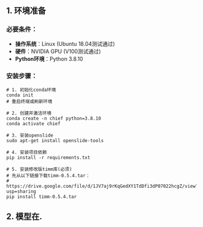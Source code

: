 ## 1. 环境准备

### 必要条件：

-   **操作系统**：Linux (Ubuntu 18.04测试通过)
-   **硬件**：NVIDIA GPU (V100测试通过)
-   **Python环境**：Python 3.8.10

### 安装步骤：
```
# 1. 初始化conda环境
conda init
# 重启终端或刷新环境

# 2. 创建并激活环境
conda create -n chief python=3.8.10
conda activate chief

# 3. 安装openslide
sudo apt-get install openslide-tools

# 4. 安装项目依赖
pip install -r requirements.txt

# 5. 安装修改版timm库(必须)
# 先从以下链接下载timm-0.5.4.tar：
# https://drive.google.com/file/d/1JV7aj9rKqGedXY1TdDfi3dP07022hcgZ/view?usp=sharing
pip install timm-0.5.4.tar
```
## 2. 模型在.
<!--stackedit_data:
eyJoaXN0b3J5IjpbLTIwMTkyMjY4NTVdfQ==
-->
